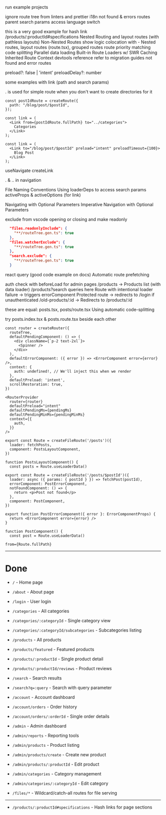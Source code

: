 run example projects

ignore route tree from linters and prettier
i18n
not found & errors routes
parent search params access
language switch

this is a very good example for hash link /products/:productId#specifications
Nested Routing and layout routes (with pathless layouts)
Non-Nested Routes
show logic colocation with -
Nested routes, layout routes (route.tsx), grouped routes
route priority matching
code splitting
Parallel data loading
Built-in Route Loaders w/ SWR Caching
Inherited Route Context
devtools reference
refer to migration guides
not found and error routes

preload?: false | 'intent'
preloadDelay?: number

some examples with link (path and search params)

. is used for simple route when you don't want to create directories for it

```tsx
const postIdRoute = createRoute({
  path: "/blog/post/$postId",
});

const link = (
  <Link from={postIdRoute.fullPath} to="../categories">
    Categories
  </Link>
);

const link = (
  <Link to="/blog/post/$postId" preload="intent" preloadTimeout={100}>
    Blog Post
  </Link>
);
```

useNavigate
createLink

. & .. in navigation

File Naming Conventions
Using loaderDeps to access search params
activeProps & activeOptions (for link)

Navigating with Optional Parameters
Imperative Navigation with Optional Parameters

exclude from vscode opening or closing and make readonly

```json
  "files.readonlyInclude": {
    "**/routeTree.gen.ts": true
  },
  "files.watcherExclude": {
    "**/routeTree.gen.ts": true
  },
  "search.exclude": {
    "**/routeTree.gen.ts": true
  }
```

react query (good code example on docs)
Automatic route prefetching

auth check with beforeLoad for admin pages
/products → Products list (with data loader)
/products?search queries here
Route with intentional loader failure → triggers errorComponent
Protected route → redirects to /login if unauthenticated
/old-products/:id → Redirects to /products/:id

these are equal:
posts.tsx, posts/route.tsx
Using automatic code-splitting

try posts.index.tsx & posts.route.tsx beside each other

```tsx
const router = createRouter({
  routeTree,
  defaultPendingComponent: () => (
    <div className={`p-2 text-2xl`}>
      <Spinner />
    </div>
  ),
  defaultErrorComponent: ({ error }) => <ErrorComponent error={error} />,
  context: {
    auth: undefined!, // We'll inject this when we render
  },
  defaultPreload: 'intent',
  scrollRestoration: true,
})

<RouterProvider
  router={router}
  defaultPreload="intent"
  defaultPendingMs={pendingMs}
  defaultPendingMinMs={pendingMinMs}
  context={{
    auth,
  }}
/>
```

```tsx
export const Route = createFileRoute('/posts')({
  loader: fetchPosts,
  component: PostsLayoutComponent,
})

function PostsLayoutComponent() {
  const posts = Route.useLoaderData()

```

```tsx
export const Route = createFileRoute('/posts/$postId')({
  loader: async ({ params: { postId } }) => fetchPost(postId),
  errorComponent: PostErrorComponent,
  notFoundComponent: () => {
    return <p>Post not found</p>
  },
  component: PostComponent,
})

export function PostErrorComponent({ error }: ErrorComponentProps) {
  return <ErrorComponent error={error} />
}

function PostComponent() {
  const post = Route.useLoaderData()
```

```tsx
from={Route.fullPath}
```

---

# Done

- `/` - Home page
- `/about` - About page
- `/login` - User login

- `/categories` - All categories
- `/categories/:categoryId` - Single category view
- `/categories/:categoryId/subcategories` - Subcategories listing

- `/products` - All products
- `/products/featured` - Featured products
- `/products/:productId` - Single product detail
- `/products/:productId/reviews` - Product reviews
- `/search` - Search results
- `/search?q=:query` - Search with query parameter
- `/account` - Account dashboard
- `/account/orders` - Order history
- `/account/orders/:orderId` - Single order details
- `/admin` - Admin dashboard
- `/admin/reports` - Reporting tools
- `/admin/products` - Product listing
- `/admin/products/create` - Create new product
- `/admin/products/:productId` - Edit product
- `/admin/categories` - Category management
- `/admin/categories/:categoryId` - Edit category
- `/files/*` - Wildcard/catch-all routes for file serving

---

- `/products/:productId#specifications` - Hash links for page sections
